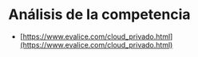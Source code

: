 # Análisis de la competencia

* [https://www.evalice.com/cloud_privado.html](https://www.evalice.com/cloud_privado.html)

